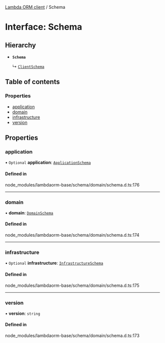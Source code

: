 [Lambda ORM client](../README.md) / Schema

# Interface: Schema

## Hierarchy

- **`Schema`**

  ↳ [`ClientSchema`](ClientSchema.md)

## Table of contents

### Properties

- [application](Schema.md#application)
- [domain](Schema.md#domain)
- [infrastructure](Schema.md#infrastructure)
- [version](Schema.md#version)

## Properties

### application

• `Optional` **application**: [`ApplicationSchema`](ApplicationSchema.md)

#### Defined in

node_modules/lambdaorm-base/schema/domain/schema.d.ts:176

___

### domain

• **domain**: [`DomainSchema`](DomainSchema.md)

#### Defined in

node_modules/lambdaorm-base/schema/domain/schema.d.ts:174

___

### infrastructure

• `Optional` **infrastructure**: [`InfrastructureSchema`](InfrastructureSchema.md)

#### Defined in

node_modules/lambdaorm-base/schema/domain/schema.d.ts:175

___

### version

• **version**: `string`

#### Defined in

node_modules/lambdaorm-base/schema/domain/schema.d.ts:173
